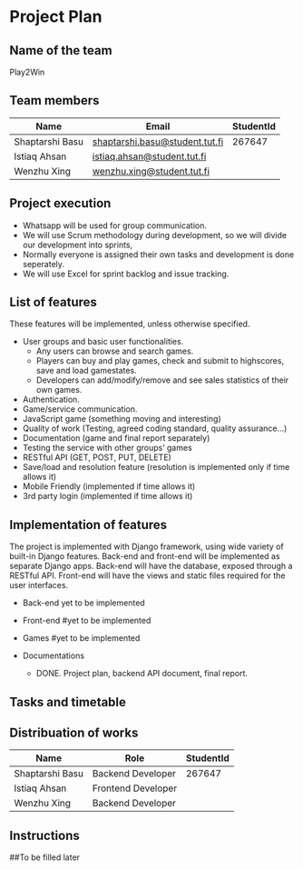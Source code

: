 # Project Plan 

## Name of the team
Play2Win
## Team members
Name            | Email                             | StudentId  
-----------     | ------------                      | --------
Shaptarshi Basu | shaptarshi.basu@student.tut.fi    | 267647 |
Istiaq Ahsan    | istiaq.ahsan@student.tut.fi       |  |
Wenzhu Xing     | wenzhu.xing@student.tut.fi        |  |

## Project execution
* Whatsapp will be used for group communication.
* We will use Scrum methodology during development, so we will divide our development into sprints,
* Normally everyone is assigned their own tasks and development is done seperately.
* We will use Excel for sprint backlog and issue tracking.

## List of features

These features will be implemented, unless otherwise specified.

* User groups and basic user functionalities.
    * Any users can browse and search games.
    * Players can buy and play games, check and submit to highscores, save and load gamestates.
    * Developers can add/modify/remove and see sales statistics of their own games.
* Authentication.
* Game/service communication.
* JavaScript game (something moving and interesting)
* Quality of work (Testing, agreed coding standard, quality assurance...)
* Documentation (game and final report separately)
* Testing the service with other groups’ games
* RESTful API (GET, POST, PUT, DELETE)
* Save/load and resolution feature (resolution is implemented only if time allows it)
* Mobile Friendly (implemented if time allows it)
* 3rd party login (implemented if time allows it)

## Implementation of features

The project is implemented with Django framework, using wide variety of built-in Django features.
Back-end and front-end will be implemented as separate Django apps.
Back-end will have the database, exposed through a RESTful API.
Front-end will have the views and static files required for the user interfaces.

* Back-end
    yet to be implemented

* Front-end
    #yet to be implemented

* Games
    #yet to be implemented

* Documentations
    * DONE. Project plan, backend API document, final report.

## Tasks and timetable

## Distribuation of works


Name            | Role                | StudentId  
-----------     | ------------        | --------
Shaptarshi Basu | Backend Developer   | 267647 |
Istiaq Ahsan    | Frontend Developer  |  |
Wenzhu Xing     | Backend Developer   |  |


## Instructions

##To be filled later